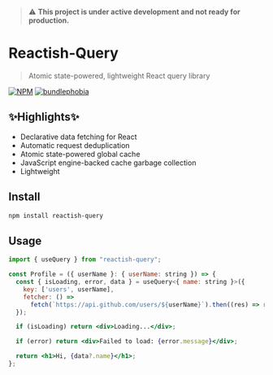 > ⚠️ **This project is under active development and not ready for production.**

# Reactish-Query

> Atomic state-powered, lightweight React query library

[![NPM](https://img.shields.io/npm/v/reactish-query.svg)](https://www.npmjs.com/package/reactish-query) [![bundlephobia](https://img.shields.io/bundlephobia/minzip/reactish-query)](https://bundlephobia.com/package/reactish-query)

## ✨Highlights✨

- Declarative data fetching for React
- Automatic request deduplication
- Atomic state-powered global cache
- JavaScript engine-backed cache garbage collection
- Lightweight

## Install

```bash
npm install reactish-query
```

## Usage

```jsx
import { useQuery } from "reactish-query";

const Profile = ({ userName }: { userName: string }) => {
  const { isLoading, error, data } = useQuery<{ name: string }>({
    key: ['users', userName],
    fetcher: () =>
      fetch(`https://api.github.com/users/${userName}`).then((res) => res.json())
  });

  if (isLoading) return <div>Loading...</div>;

  if (error) return <div>Failed to load: {error.message}</div>;

  return <h1>Hi, {data?.name}</h1>;
};
```

